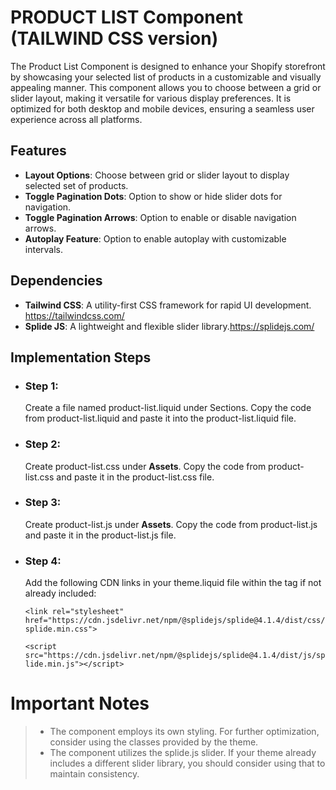 # PRODUCT LIST Component (TAILWIND CSS version)

The Product List Component is designed to enhance your Shopify storefront by showcasing your selected list of products in a customizable and visually appealing manner. This component allows you to choose between a grid or slider layout, making it versatile for various display preferences. It is optimized for both desktop and mobile devices, ensuring a seamless user experience across all platforms.

## Features

 - **Layout Options**: Choose between grid or slider layout to display selected set of products.
 - **Toggle Pagination Dots**: Option to show or hide slider dots for navigation.
 - **Toggle Pagination Arrows**: Option to enable or disable navigation arrows.
 - **Autoplay Feature**: Option to enable autoplay with customizable intervals.


## Dependencies
 - **Tailwind CSS**: A utility-first CSS framework for rapid UI development. https://tailwindcss.com/
 - **Splide JS**: A lightweight and flexible slider library.https://splidejs.com/


## Implementation Steps

  - ### Step 1: 
    Create a file named product-list.liquid under Sections. Copy the code from product-list.liquid and paste it into the product-list.liquid file.
  - ### Step 2:
    Create product-list.css under **Assets**. Copy the code from product-list.css and paste it in the product-list.css file.
  - ### Step 3: 
	  Create product-list.js under **Assets**. Copy the code from product-list.js and paste it in the product-list.js file.
  - ### Step 4:
    Add the following CDN links in your theme.liquid file within the <head> tag if not already included:
    
    `<link rel="stylesheet" href="https://cdn.jsdelivr.net/npm/@splidejs/splide@4.1.4/dist/css/splide.min.css">`
    
    `<script src="https://cdn.jsdelivr.net/npm/@splidejs/splide@4.1.4/dist/js/splide.min.js"></script>`


# Important Notes

>  - The component employs its own styling. For further optimization, consider using the classes provided by the
> theme.
>  - The component utilizes the splide.js slider. If your theme already includes a different slider library, you should consider using that to
> maintain consistency.
